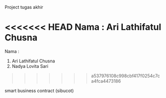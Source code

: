 Project tugas akhir

<<<<<<< HEAD
Nama : Ari Lathifatul Chusna
=======
Nama : 
1. Ari Lathifatul Chusna
2. Nadya Lovita Sari
>>>>>>> a537976108c998cbf417f0254c7ca4fca4473186

smart business contract (sibucot)
